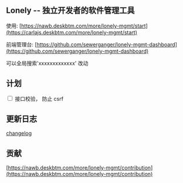 ## Lonely -- 独立开发者的软件管理工具

使用: [https://nawb.deskbtm.com/more/lonely-mgmt/start](https://carlajs.deskbtm.com/more/lonely-mgmt/start)

前端管理台: [https://github.com/sewerganger/lonely-mgmt-dashboard](https://github.com/sewerganger/lonely-mgmt-dashboard)

可以全局搜索'xxxxxxxxxxxxx' 改动

## 计划

<input type="checkbox" /> 接口校验， 防止 csrf

## 更新日志

[changelog](./CHANGELOG.md)

## 贡献

[https://nawb.deskbtm.com/more/lonely-mgmt/contribution](https://nawb.deskbtm.com/more/lonely-mgmt/contribution)
